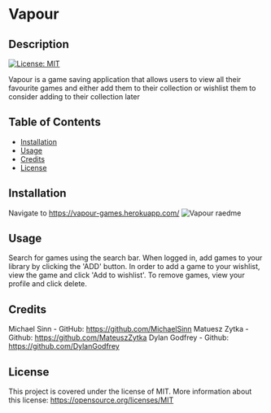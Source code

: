 # Vapour

## Description

[![License: MIT](https://img.shields.io/badge/License-MIT-yellow.svg)](https://opensource.org/licenses/MIT)

Vapour is a game saving application that allows users to view all their favourite games and either add them to their collection or wishlist them to consider adding to their collection later

## Table of Contents

- [Installation](#installation)
- [Usage](#usage)
- [Credits](#credits)
- [License](#license)

## Installation

Navigate to https://vapour-games.herokuapp.com/
![Vapour raedme](https://user-images.githubusercontent.com/109117198/204648123-26a167f6-eb26-4c14-b57a-5251fb16cdf3.png)

## Usage

Search for games using the search bar. When logged in, add games to your library by clicking the 'ADD' button. In order to add a game to your wishlist, view the game and click 'Add to wishlist'.
To remove games, view your profile and click delete.

## Credits

Michael Sinn - GitHub: https://github.com/MichaelSinn
Matuesz Zytka - Github: https://github.com/MateuszZytka
Dylan Godfrey - Github: https://github.com/DylanGodfrey

## License

This project is covered under the license of MIT. More information about this
license: https://opensource.org/licenses/MIT
